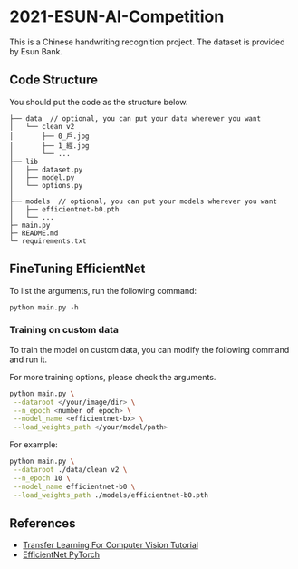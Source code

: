 # 2021-ESUN-AI-Competition

This is a Chinese handwriting recognition project. The dataset is provided by Esun Bank.

## Code Structure

You should put the code as the structure below.

```
├── data  // optional, you can put your data wherever you want
│   └── clean v2
│       ├── 0_戶.jpg
│       ├── 1_經.jpg
│       └── ...
├── lib
│   ├── dataset.py
│   ├── model.py
│   └── options.py
│
├── models  // optional, you can put your models wherever you want
│   ├── efficientnet-b0.pth
│   └── ...
├─ main.py
├─ README.md
└─ requirements.txt
```

## FineTuning EfficientNet

To list the arguments, run the following command:
```
python main.py -h
```

### Training on custom data

To train the model on custom data, you can modify the following command and run it.

For more training options, please check the arguments.

```bash
python main.py \
 --dataroot </your/image/dir> \
 --n_epoch <number of epoch> \
 --model_name <efficientnet-bx> \
 --load_weights_path </your/model/path>        
```

For example:

```bash
python main.py \
 --dataroot ./data/clean v2 \
 --n_epoch 10 \
 --model_name efficientnet-b0 \
 --load_weights_path ./models/efficientnet-b0.pth        
```

## References

- [Transfer Learning For Computer Vision Tutorial](https://pytorch.org/tutorials/beginner/transfer_learning_tutorial.html)
- [EfficientNet PyTorch](https://github.com/lukemelas/EfficientNet-PyTorch)
